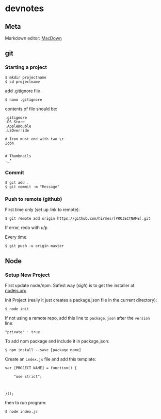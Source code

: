 # devnotes

## Meta

Markdown editor: [MacDown](http://macdown.uranusjr.com/)

## git

### Starting a project

	$ mkdir projectname
	$ cd projectname
	
add .gitignore file

	$ nano .gitignore
	
contents of file should be:

	.gitignore
	.DS_Store
	.AppleDouble
	.LSOverride

	# Icon must end with two \r
	Icon


	# Thumbnails
	._*
	
### Commit

	$ git add .
	$ git commit -m "Message"
	
### Push to remote (github)

First time only (set up link to remote):

	$ git remote add origin https://github.com/hirmes/[PROJECTNAME].git

If error, redo with u/p

Every time:	

	$ git push -u origin master

## Node

### Setup New Project

First update node/npm.  Safest way (*sigh*) is to get the installer at [nodejs.org](https://nodejs.org/en/).

Init Project (really it just creates a package.json file in the current directory):

	$ node init
	
If not using a remote repo, add this line to `package.json` after the `version` line:

	"private" : true
	
To add npm package and include it in package.json:

	$ npm install --save [package name]

Create an `index.js` file and add this template:

	var [PROJECT_NAME] = function() {
	
		"use strict";
	
		
	
	}();


then to run program:

	$ node index.js



